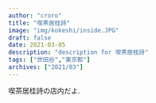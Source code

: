 ```yaml
---
author: "croro"
title: "喫茶居桂詩"
image: "img/kokeshi/inside.JPG"
draft: false
date: 2021-03-05
description: "description for 喫茶居桂詩"
tags: ["世田谷","東京都"]
archives: ["2021/03"]
---
```


喫茶居桂詩の店内だよ.